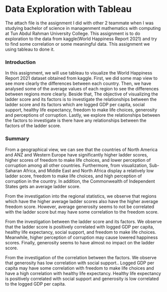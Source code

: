 # Data Exploration with Tableau
The attach file is the assignment I did with other 2 teammate when I was studying bachelor of science in managenment mathematics with computing at Tun Abdul Rahman University College. This assignment is to do exploration to the data from kaggle(World Happiness Report 2021) and try to find some correlation or some meaningful data. This assignment we using tableau to done it.

### Introduction
In this assignment, we will use tableau to visualize the World Happiness Report 2021 dataset obtained from kaggle. First, we did some map view to see more clearly the differences between each country. Then, we have analysed some of the average values of each region to see the differences between regions more clearly. Beside that, The objective of visualizing the ladder score and its factors is to investigate the relationships between the ladder score and its factors which are logged GDP per capita, social support, healthy life expectancy, freedom to make life choices, generosity and perceptions of corruption. Lastly, we explore the relationships between the factors to investigate is there have any relationships between the factors of the ladder score.

### Summary
From a geographical view, we can see that the countries of North America and ANZ and Western Europe have significantly higher ladder scores, higher scores of freedom to make life choices, and lower perception of corruption among all other countries. Furthermore, from visualization, Sub-Saharan Africa, and Middle East and North Africa display a relatively low ladder score, freedom to make life choices, and high perception of corruption in the country.  In addition,  the Commonwealth of Independent States gets an average ladder score.
     
From the investigation into the regional statistics, we observe that regions which have the higher average ladder scores also have the higher average freedom score. However, average generosity seems to not be correlated with the ladder score but may have some correlation to the freedom score.

From the investigation between the ladder score and its factors. We observe that the ladder score is positively correlated with logged GDP per capita, healthy life expectancy, social support, and freedom to make life choices. Meanwhile, higher perception of corruption may cause lowered happiness scores. Finally, generosity seems to have almost no impact on the ladder score.
 
From the investigation of the correlation between the factors. We observe that generosity has low correlation with social support.. Logged GDP per capita may have some correlation with  freedom to make life choices and have a high correlation with healthy life expectancy. Healthy life expectancy is positively correlated with social support and generosity is low correlated to the logged GDP per capita.
